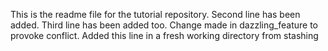 This is the readme file for the tutorial repository.
Second line has been added.
Third line has been added too.
Change made in dazzling_feature to provoke conflict.
Added this line in a fresh working directory from stashing
